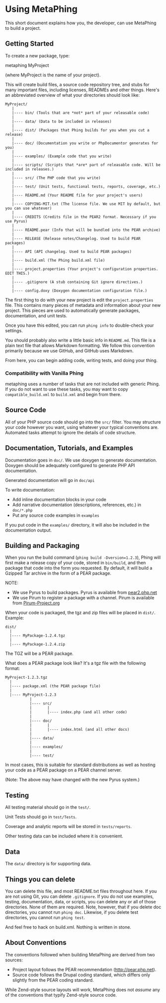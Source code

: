 # Using MetaPhing

This short document explains how you, the developer, can use MetaPhing to build a project.

## Getting Started

To create a new package, type:

  metaphing MyProject

(where MyProject is the name of your project).

This will create build files, a source code repository tree, and stubs for many important files, including licenses, READMEs and other things. Here's an abbreviated overview of what your directories should look like:

    MyProject/
       |
       |---- bin/ (Tools that are *not* part of your releasable code)
       |
       |---- data/ (Data to be included in releases)
       |
       |---- dist/ (Packages that Phing builds for you when you cut a release)
       |
       |---- doc/ (Documentation you write or PhpDocumentor generates for you)
       |
       |---- examples/ (Example code that you write)
       |
       |---- scripts/ (Scripts that *are* part of releasable code. Will be included in releases.)
       |
       |---- src/ (The PHP code that you write)
       |
       |---- test/ (Unit tests, functional tests, reports, coverage, etc.)
       |
       |---- README.md (Your README file for your project's users)
       | 
       |---- COPYING-MIT.txt (The license file. We use MIT by default, but you can use whatever)
       |
       |---- CREDITS (Credits file in the PEAR2 format. Necessary if you use Pyrus)
       |
       |---- README.pear (Info that will be bundled into the PEAR archive)
       |
       |---- RELEASE (Release notes/Changelog. Used to build PEAR packages)
       |
       |---- API (API changelog. Used to build PEAR packages)
       |
       |---- build.xml (The Phing build.xml file)
       |
       |---- project.properties (Your project's configuration properties. EDIT THIS.)
       |
       |---- .gitignore (A stub containing Git ignore directives.)
       |
       |---- config.doxy (Doxygen documentation configuration file.)


The first thing to do with your new project is edit the `project.properties` file. This contains many pieces of metadata and information about your new project. This pieces are used to automatically generate packages, documentation, and unit tests.

Once you have this edited, you can run `phing info` to double-check your settings.

You should probably also write a little basic info in `README.md`. This file is a plain text file that allows Markdown formatting. We follow this convention primarily because we use GitHub, and GitHub uses Markdown.

From here, you can begin adding code, writing tests, and doing your thing.

### Compatibility with Vanilla Phing

metaphing uses a number of tasks that are not included with generic Phing. If you do not want to use these tasks, you may want to copy `compatible_build.xml` to `build.xml` and begin from there.

## Source Code

All of your PHP source code should go into the `src/` filter. You may structure your code however you want, using whatever your typical conventions are. Automated tasks attempt to ignore the details of code structure.

## Documentation, Tutorials, and Examples

Documentation goes in `doc/`. We use doxygen to generate documentation. Doxygen should be adequately configured to generate PHP API documentation.

Generated documentation will go in `doc/api`

To write documentation:

  * Add inline documentation blocks in your code
  * Add narrative documentation (descriptions, references, etc.) in `doc/*.php`
  * Put any source code examples in `examples`

If you put code in the `examples/` directory, it will also be included in the documentation output.

## Building and Packaging

When you run the build command (`phing build -Dversion=1.2.3`), Phing will first make a release copy of your code, stored in `bin/build`, and then package that code into the form you requested. By default, it will build a Gzipped Tar archive in the form of a PEAR package.

NOTE:

  * We use Pyrus to build packages. Pyrus is available from [pear2.php.net](http://pear2.php.net)
  * We use Pirum to register a package with a channel. Pirum is available from [Pirum-Project.org](http://pirum-project.org)

When your code is packaged, the tgz and zip files will be placed in `dist/`. Example:

    dist/
      |
      |---- MyPackage-1.2.4.tgz
      |
      |---- MyPackage-1.2.4.zip

The TGZ will be a PEAR package.

What does a PEAR package look like? It's a tgz file with the following format:

    MyProject-1.2.3.tgz
      |
      |---- package.xml (the PEAR package file)
      |
      |---- MyProject-1.2.3
               |
               |---- src/
               |       |
               |       |---- index.php (and all other code)
               |
               |---- doc/
               |       |
               |       |---- index.html (and all other docs)
               |
               |---- data/
               |
               |---- examples/
               |
               |---- test/

In most cases, this is suitable for standard distributions as well as hosting your code as a PEAR package on a PEAR channel server.

(Note: The above may have changed with the new Pyrus system.)

## Testing

All testing material should go in the `test/`.

Unit Tests should go in `test/Tests`.

Coverage and analytic reports will be stored in `tests/reports`.

Other testing data can be included where it is convenient.

## Data

The `data/` directory is for supporting data.

## Things you can delete

You can delete this file, and most README.txt files throughout here. If you are not using Git, you can delete `.gitignore`. If you do not use examples, testing, documentation, data, or scripts, you can delete any or all of those directories. None of them are required. Note, however, that if you delete doc directories, you cannot run `phing doc`. Likewise, if you delete test directories, you cannot run `phing test`.

And feel free to hack on build.xml. Nothing is written in stone.

## About Conventions

The conventions followed when building MetaPhing are derived from two sources:

  * Project layout follows the PEAR recommendation (http://pear.php.net).
  * Source code follows the Drupal coding standard, which differs only slightly from the PEAR coding standard.

While Zend-style source layouts will work, MetaPhing does not *assume* any of the conventions that typify Zend-style source code.